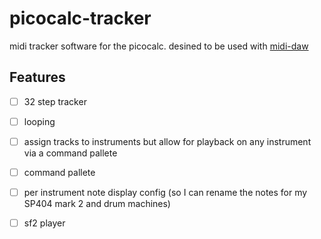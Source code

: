 # picocalc-tracker

midi tracker software for the picocalc. desined to be used with [midi-daw](https://github.com/calacuda/midi-daw)

## Features

- [ ] 32 step tracker
- [ ] looping
- [ ] assign tracks to instruments but allow for playback on any instrument via a command pallete
- [ ] command pallete
- [ ] per instrument note display config (so I can rename the notes for my SP404 mark 2 and drum machines)
- [ ] sf2 player


